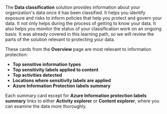 The **Data classification** solution provides information about your organization's data once it has been classified. It helps you identify exposure and risks to inform policies that help you protect and govern your data. It not only helps during the process of getting to know your data. It also helps you monitor the status of your classification work on an ongoing basis. It was already covered in this learning path, so we will review the parts of the solution relevant to protecting your data.

These cards from the **Overview** page are most relevant to information protection:

- **Top sensitive information types**
- **Top sensitivity labels applied to content**
- **Top activities detected**
- **Locations where sensitivity labels are applied**
- **Azure Information Protection labels summary**

Each summary card except for **Azure Information protection labels summary** links to either **Activity explorer** or **Content explorer**, where you can examine the data more thoroughly.
